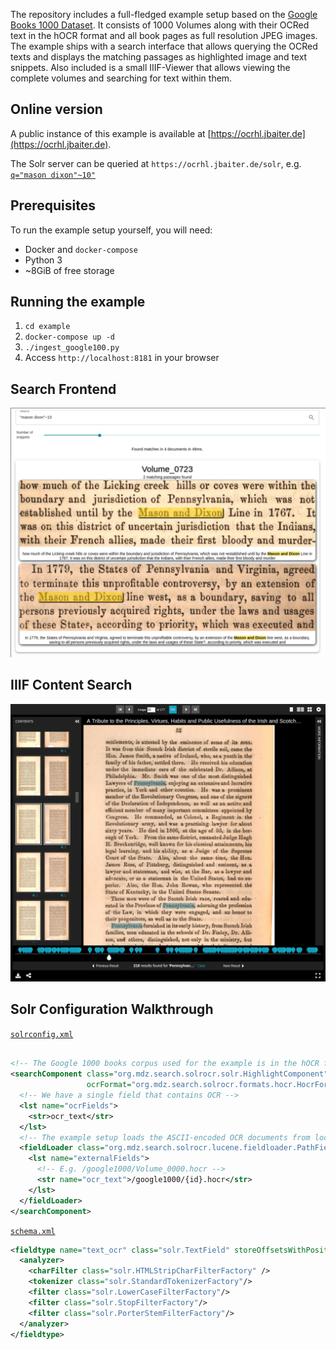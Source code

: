 The repository includes a full-fledged example setup based on the [Google
Books 1000 Dataset](http://yaroslavvb.blogspot.com/2011/11/google1000-dataset_09.html).
It consists of 1000 Volumes along with their OCRed text in the hOCR format
and all book pages as full resolution JPEG images. The example ships with a
search interface that allows querying the OCRed texts and displays the
matching passages as highlighted image and text snippets. Also included is a
small IIIF-Viewer that allows viewing the complete volumes and searching for
text within them.

## Online version

A public instance of this example is available at [https://ocrhl.jbaiter.de](https://ocrhl.jbaiter.de).

The Solr server can be queried at `https://ocrhl.jbaiter.de/solr`, e.g.
[`q="mason dixon"~10"`](https://ocrhl.jbaiter.de/solr/ocrtest/select?df=ocr_text&hl.fl=ocr_text&hl.snippets=10&hl.weightMatches=true&hl=on&q=%22mason+dixon%22%7E10)


## Prerequisites

To run the example setup yourself, you will need:

- Docker and `docker-compose`
- Python 3
- ~8GiB of free storage

## Running the example

1. `cd example`
2. `docker-compose up -d`
3. `./ingest_google100.py`
4. Access `http://localhost:8181` in your browser

## Search Frontend

![Search Frontend](img/example_search.png)

## IIIF Content Search

![IIIF Viewer with Content Search](img/example_iiifsearch.png)

## Solr Configuration Walkthrough

[`solrconfig.xml`](https://github.com/dbmdz/solr-ocrhighlighting/blob/master/example/solr/ocrtest/conf/solrconfig.xml)
```xml

<!-- The Google 1000 books corpus used for the example is in the hOCR format -->
<searchComponent class="org.mdz.search.solrocr.solr.HighlightComponent" name="ocrHighlight"
                 ocrFormat="org.mdz.search.solrocr.formats.hocr.HocrFormat">
  <!-- We have a single field that contains OCR -->
  <lst name="ocrFields">
    <str>ocr_text</str>
  </lst>
  <!-- The example setup loads the ASCII-encoded OCR documents from local storage -->
  <fieldLoader class="org.mdz.search.solrocr.lucene.fieldloader.PathFieldLoader" encoding="ascii">
    <lst name="externalFields">
      <!-- E.g. /google1000/Volume_0000.hocr -->
      <str name="ocr_text">/google1000/{id}.hocr</str>
    </lst>
  </fieldLoader>
</searchComponent>
```

[`schema.xml`](https://github.com/dbmdz/solr-ocrhighlighting/blob/master/example/solr/ocrtest/conf/schema.xml)
```xml
<fieldtype name="text_ocr" class="solr.TextField" storeOffsetsWithPositions="true" termVectors="true">
  <analyzer>
    <charFilter class="solr.HTMLStripCharFilterFactory" />
    <tokenizer class="solr.StandardTokenizerFactory"/>
    <filter class="solr.LowerCaseFilterFactory"/>
    <filter class="solr.StopFilterFactory"/>
    <filter class="solr.PorterStemFilterFactory"/>
  </analyzer>
</fieldtype>
```